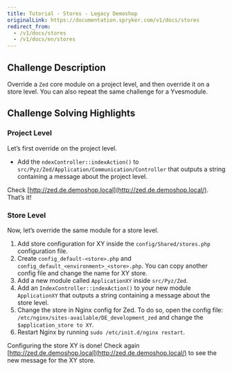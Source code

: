 ```yaml
---
title: Tutorial - Stores - Legacy Demoshop
originalLink: https://documentation.spryker.com/v1/docs/stores
redirect_from:
  - /v1/docs/stores
  - /v1/docs/en/stores
---
```


<!--used to be: http://spryker.github.io/onboarding/stores/-->

## Challenge Description
Override a `Zed` core module on a project level, and then override it on a store level. You can also repeat the same challenge for a Yvesmodule.

## Challenge Solving Highlights
### Project Level
Let’s first override on the project level.

* Add the `ndexController::indexAction()` to `src/Pyz/Zed/Application/Communication/Controller` that outputs a string containing a message about the project level.

Check [http://zed.de.demoshop.local](http://zed.de.demoshop.local/). That’s it!

### Store Level
Now, let’s override the same module for a store level.

1. Add store configuration for XY inside the `config/Shared/stores.php` configuration file.
2. Create `config_default-<store>.php` and `config_default_<environment>_<store>.php`. You can copy another config file and change the name for XY store.
3. Add a new module called `ApplicationXY` inside `src/Pyz/Zed`.
4. Add an `IndexController::indexAction()` to your new module `ApplicationXY` that outputs a string containing a message about the store level.
5. Change the store in Nginx config for Zed. To do so, open the config file: `/etc/nginx/sites-available/DE_development_zed` and change the `$application_store to XY`.
6. Restart Nginx by running `sudo /etc/init.d/nginx restart`.

Configuring the store XY is done! Check again [http://zed.de.demoshop.local](http://zed.de.demoshop.local/) to see the new message for the XY store.
